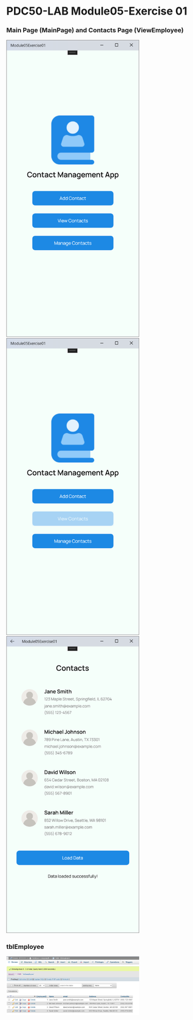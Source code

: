 # PDC50-LAB Module05-Exercise 01

### Main Page (MainPage) and Contacts Page (ViewEmployee)
<div style="justify-content: center;">
    <img src="Screenshots/3.png" width="350"/>
    <img src="Screenshots/2.png" width="350"/>
    <img src="Screenshots/EmployeeList.png" width="350"/>
</div>

### tblEmployee
<div style="justify-content: center;">
    <img src="Screenshots/tblEmployee.png" width="350"/>
</div>

